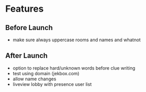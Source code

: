 # Features

## Before Launch
- make sure always uppercase rooms and names and whatnot

## After Launch
- option to replace hard/unknown words before clue writing
- test using domain (jekbox.com)
- allow name changes
- liveview lobby with presence user list
